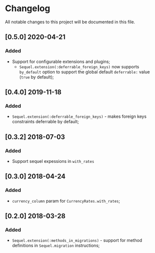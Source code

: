 # Changelog
All notable changes to this project will be documented in this file.

## [0.5.0] 2020-04-21
### Added
- Support for configurable extensions and plugins;
  - `Sequel.extension(:deferrable_foreign_keys)` now supports `by_default` option to support the
    global default `deferrable:` value (`true` by default);

## [0.4.0] 2019-11-18
### Added
- `Sequel.extension(:deferrable_foreign_keys)` - makes foreign keys constraints deferrable by default;

## [0.3.2] 2018-07-03
### Added
- Support sequel expessions in `with_rates`

## [0.3.0] 2018-04-24
### Added
- `currency_column` param for `CurrencyRates.with_rates`;

## [0.2.0] 2018-03-28
### Added
- `Sequel.extension(:methods_in_migrations)` - support for method definitions in `Sequel.migration` instructions;
